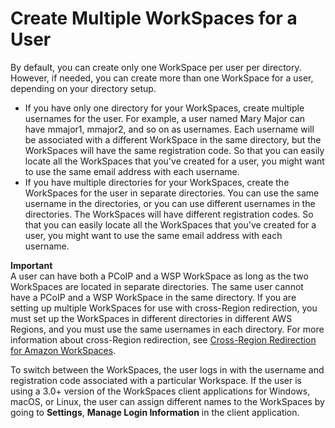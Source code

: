 # Create Multiple WorkSpaces for a User<a name="create-multiple-workspaces-for-user"></a>

By default, you can create only one WorkSpace per user per directory\. However, if needed, you can create more than one WorkSpace for a user, depending on your directory setup\. 
+ If you have only one directory for your WorkSpaces, create multiple usernames for the user\. For example, a user named Mary Major can have mmajor1, mmajor2, and so on as usernames\. Each username will be associated with a different WorkSpace in the same directory, but the WorkSpaces will have the same registration code\. So that you can easily locate all the WorkSpaces that you've created for a user, you might want to use the same email address with each username\.
+ If you have multiple directories for your WorkSpaces, create the WorkSpaces for the user in separate directories\. You can use the same username in the directories, or you can use different usernames in the directories\. The WorkSpaces will have different registration codes\. So that you can easily locate all the WorkSpaces that you've created for a user, you might want to use the same email address with each username\.

**Important**  
A user can have both a PCoIP and a WSP WorkSpace as long as the two WorkSpaces are located in separate directories\. The same user cannot have a PCoIP and a WSP WorkSpace in the same directory\. 
If you are setting up multiple WorkSpaces for use with cross\-Region redirection, you must set up the WorkSpaces in different directories in different AWS Regions, and you must use the same usernames in each directory\. For more information about cross\-Region redirection, see [Cross\-Region Redirection for Amazon WorkSpaces](cross-region-redirection.md)\. 

To switch between the WorkSpaces, the user logs in with the username and registration code associated with a particular Workspace\. If the user is using a 3\.0\+ version of the WorkSpaces client applications for Windows, macOS, or Linux, the user can assign different names to the WorkSpaces by going to **Settings**, **Manage Login Information** in the client application\.